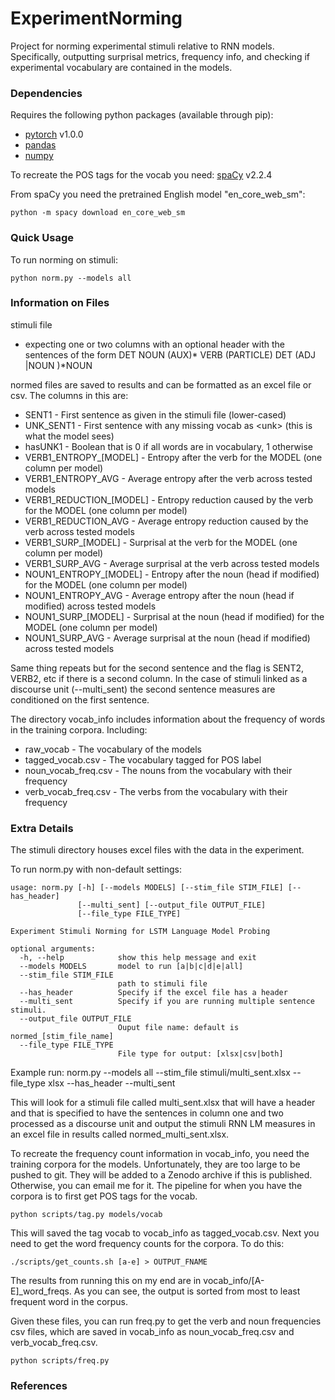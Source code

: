 # ExperimentNorming
Project for norming experimental stimuli relative to RNN models. Specifically, outputting 
surprisal metrics, frequency info, and checking if experimental vocabulary are contained 
in the models. 

### Dependencies
Requires the following python packages (available through pip):
* [pytorch](https://pytorch.org/) v1.0.0
* [pandas](https://pandas.pydata.org) 
* [numpy](https://numpy.org)

To recreate the POS tags for the vocab you need:
  [spaCy](https://spacy.io) v2.2.4

From spaCy you need the pretrained English model "en_core_web_sm":

    python -m spacy download en_core_web_sm


### Quick Usage
To run norming on stimuli:

    python norm.py --models all

### Information on Files
stimuli file
* expecting one or two columns with an optional header with the sentences of the form DET NOUN (AUX)* VERB (PARTICLE) DET (ADJ |NOUN )\*NOUN 

normed files are saved to results and can be formatted as an excel file or csv. The columns in this
are:
* SENT1 - First sentence as given in the stimuli file (lower-cased)
* UNK_SENT1 - First sentence with any missing vocab as \<unk\> (this is what the model sees)
* hasUNK1 - Boolean that is 0 if all words are in vocabulary, 1 otherwise
* VERB1_ENTROPY_[MODEL] - Entropy after the verb for the MODEL (one column per model)
* VERB1_ENTROPY_AVG - Average entropy after the verb across tested models
* VERB1_REDUCTION_[MODEL] - Entropy reduction caused by the verb for the MODEL (one column per model)
* VERB1_REDUCTION_AVG - Average entropy reduction caused by the verb across tested models
* VERB1_SURP_[MODEL] - Surprisal at the verb for the MODEL (one column per model)
* VERB1_SURP_AVG - Average surprisal at the verb across tested models
* NOUN1_ENTROPY_[MODEL] - Entropy after the noun (head if modified) for the MODEL (one column per model)
* NOUN1_ENTROPY_AVG - Average entropy after the noun (head if modified) across tested models
* NOUN1_SURP_[MODEL] - Surprisal at the noun (head if modified) for the MODEL (one column per model)
* NOUN1_SURP_AVG - Average surprisal at the noun (head if modified) across tested models

Same thing repeats but for the second sentence and the flag is SENT2, VERB2, etc 
if there is a second column. In the case of stimuli linked as a discourse unit 
(--multi_sent) the second sentence measures are conditioned on the first sentence.

The directory vocab_info includes information about the frequency of words in 
the training corpora. Including: 
* raw_vocab - The vocabulary of the models
* tagged_vocab.csv - The vocabulary tagged for POS label
* noun_vocab_freq.csv - The nouns from the vocabulary with their frequency
* verb_vocab_freq.csv - The verbs from the vocabulary with their frequency

### Extra Details
The stimuli directory houses excel files with the data in the experiment. 

To run norm.py with non-default settings:
                
    usage: norm.py [-h] [--models MODELS] [--stim_file STIM_FILE] [--has_header]
                   [--multi_sent] [--output_file OUTPUT_FILE]
                   [--file_type FILE_TYPE]

    Experiment Stimuli Norming for LSTM Language Model Probing

    optional arguments:
      -h, --help            show this help message and exit
      --models MODELS       model to run [a|b|c|d|e|all]
      --stim_file STIM_FILE
                            path to stimuli file
      --has_header          Specify if the excel file has a header
      --multi_sent          Specify if you are running multiple sentence stimuli.
      --output_file OUTPUT_FILE
                            Ouput file name: default is normed_[stim_file_name]
      --file_type FILE_TYPE
                            File type for output: [xlsx|csv|both]

Example run:
        norm.py --models all --stim_file stimuli/multi_sent.xlsx --file_type xlsx --has_header --multi_sent

This will look for a stimuli file called multi_sent.xlsx that will have a header and that 
is specified to have the sentences in column one and two processed as a discourse unit
and output the stimuli RNN LM measures in an excel file 
in results called normed_multi_sent.xlsx.

To recreate the frequency count information in vocab_info, you need 
the training corpora for the models. Unfortunately, they
are too large to be pushed to git. They will be added 
to a Zenodo archive if this is published. Otherwise, you can email me for 
it. The pipeline for when you have the corpora is to first get POS tags
for the vocab. 

    python scripts/tag.py models/vocab

This will saved the tag vocab to vocab_info as tagged_vocab.csv. Next 
you need to get the word frequency counts for the corpora. To do this:

    ./scripts/get_counts.sh [a-e] > OUTPUT_FNAME

The results from running this on my end are in vocab_info/[A-E]_word_freqs.
As you can see, the output is sorted from most to least frequent word 
in the corpus.

Given these files, you can run freq.py to get the verb and noun frequencies
csv files, which are saved in vocab_info as noun_vocab_freq.csv and verb_vocab_freq.csv. 

    python scripts/freq.py

### References
